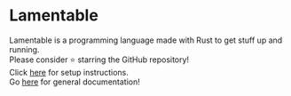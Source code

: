# Lamentable
Lamentable is a programming language made with Rust to get stuff up and running.<br>
Please consider ⭐ starring the GitHub repository!<br>
Click [here](https://snxhit.github.io/Lamentable/#setup) for setup instructions.<br>
Go [here](https://snxhit.github.io/Lamentable/) for general documentation!<br>
